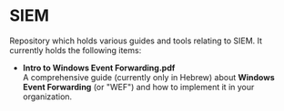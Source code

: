 # SIEM
Repository which holds various guides and tools relating to SIEM.
It currently holds the following items:

- **Intro to Windows Event Forwarding.pdf**\
A comprehensive guide (currently only in Hebrew) about **Windows Event Forwarding** (or "WEF") and how to implement it in your organization.
